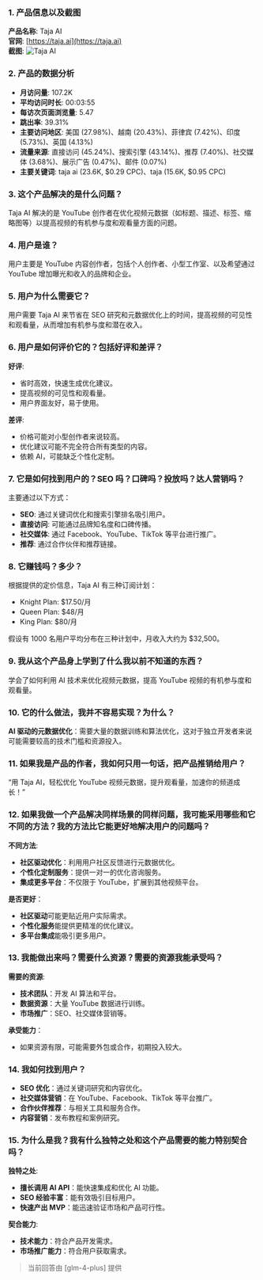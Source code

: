 ### 1. 产品信息以及截图

**产品名称**: Taja AI  
**官网**: [https://taja.ai](https://taja.ai)  
**截图**: ![Taja AI](https://cdn-images.toolify.ai/169116424443182828.jpg)

### 2. 产品的数据分析

- **月访问量**: 107.2K
- **平均访问时长**: 00:03:55
- **每访次页面浏览量**: 5.47
- **跳出率**: 39.31%
- **主要访问地区**: 美国 (27.98%)、越南 (20.43%)、菲律宾 (7.42%)、印度 (5.73%)、英国 (4.13%)
- **流量来源**: 直接访问 (45.24%)、搜索引擎 (43.14%)、推荐 (7.40%)、社交媒体 (3.68%)、展示广告 (0.47%)、邮件 (0.07%)
- **主要关键词**: taja ai (23.6K, $0.29 CPC)、taja (15.6K, $0.95 CPC)

### 3. 这个产品解决的是什么问题？

Taja AI 解决的是 YouTube 创作者在优化视频元数据（如标题、描述、标签、缩略图等）以提高视频的有机参与度和观看量方面的问题。

### 4. 用户是谁？

用户主要是 YouTube 内容创作者，包括个人创作者、小型工作室、以及希望通过 YouTube 增加曝光和收入的品牌和企业。

### 5. 用户为什么需要它？

用户需要 Taja AI 来节省在 SEO 研究和元数据优化上的时间，提高视频的可见性和观看量，从而增加有机参与度和潜在收入。

### 6. 用户是如何评价它的？包括好评和差评？

**好评**:
- 省时高效，快速生成优化建议。
- 提高视频的可见性和观看量。
- 用户界面友好，易于使用。

**差评**:
- 价格可能对小型创作者来说较高。
- 优化建议可能不完全符合所有类型的内容。
- 依赖 AI，可能缺乏个性化定制。

### 7. 它是如何找到用户的？SEO 吗？口碑吗？投放吗？达人营销吗？

主要通过以下方式：
- **SEO**: 通过关键词优化和搜索引擎排名吸引用户。
- **直接访问**: 可能通过品牌知名度和口碑传播。
- **社交媒体**: 通过 Facebook、YouTube、TikTok 等平台进行推广。
- **推荐**: 通过合作伙伴和推荐链接。

### 8. 它赚钱吗？多少？

根据提供的定价信息，Taja AI 有三种订阅计划：
- Knight Plan: $17.50/月
- Queen Plan: $48/月
- King Plan: $80/月

假设有 1000 名用户平均分布在三种计划中，月收入大约为 $32,500。

### 9. 我从这个产品身上学到了什么我以前不知道的东西？

学会了如何利用 AI 技术来优化视频元数据，提高 YouTube 视频的有机参与度和观看量。

### 10. 它的什么做法，我并不容易实现？为什么？

**AI 驱动的元数据优化**：需要大量的数据训练和算法优化，这对于独立开发者来说可能需要较高的技术门槛和资源投入。

### 11. 如果我是产品的作者，我如何只用一句话，把产品推销给用户？

“用 Taja AI，轻松优化 YouTube 视频元数据，提升观看量，加速你的频道成长！”

### 12. 如果我做一个产品解决同样场景的同样问题，我可能采用哪些和它不同的方法？我的方法比它能更好地解决用户的问题吗？

**不同方法**:
- **社区驱动优化**：利用用户社区反馈进行元数据优化。
- **个性化定制服务**：提供一对一的优化咨询服务。
- **集成更多平台**：不仅限于 YouTube，扩展到其他视频平台。

**是否更好**：
- **社区驱动**可能更贴近用户实际需求。
- **个性化服务**能提供更精准的优化建议。
- **多平台集成**能吸引更多用户。

### 13. 我能做出来吗？需要什么资源？需要的资源我能承受吗？

**需要的资源**:
- **技术团队**：开发 AI 算法和平台。
- **数据资源**：大量 YouTube 数据进行训练。
- **市场推广**：SEO、社交媒体营销等。

**承受能力**：
- 如果资源有限，可能需要外包或合作，初期投入较大。

### 14. 我如何找到用户？

- **SEO 优化**：通过关键词研究和内容优化。
- **社交媒体营销**：在 YouTube、Facebook、TikTok 等平台推广。
- **合作伙伴推荐**：与相关工具和服务合作。
- **内容营销**：发布教程和案例研究。

### 15. 为什么是我？我有什么独特之处和这个产品需要的能力特别契合吗？

**独特之处**:
- **擅长调用 AI API**：能快速集成和优化 AI 功能。
- **SEO 经验丰富**：能有效吸引目标用户。
- **快速产出 MVP**：能迅速验证市场和产品可行性。

**契合能力**:
- **技术能力**：符合产品开发需求。
- **市场推广能力**：符合用户获取需求。

> 当前回答由 [glm-4-plus] 提供